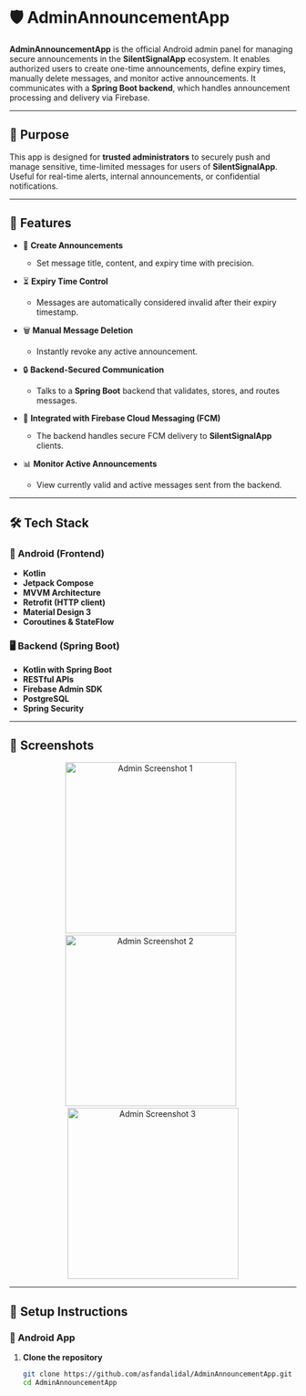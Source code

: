 # 🛡️ AdminAnnouncementApp

**AdminAnnouncementApp** is the official Android admin panel for managing secure announcements in the **SilentSignalApp** ecosystem. It enables authorized users to create one-time announcements, define expiry times, manually delete messages, and monitor active announcements. It communicates with a **Spring Boot backend**, which handles announcement processing and delivery via Firebase.

---

## 🎯 Purpose

This app is designed for **trusted administrators** to securely push and manage sensitive, time-limited messages for users of **SilentSignalApp**. Useful for real-time alerts, internal announcements, or confidential notifications.

---

## 🚀 Features

- 📝 **Create Announcements**
  - Set message title, content, and expiry time with precision.

- ⏳ **Expiry Time Control**
  - Messages are automatically considered invalid after their expiry timestamp.

- 🗑️ **Manual Message Deletion**
  - Instantly revoke any active announcement.

- 🔒 **Backend-Secured Communication**
  - Talks to a **Spring Boot** backend that validates, stores, and routes messages.

- 📡 **Integrated with Firebase Cloud Messaging (FCM)**
  - The backend handles secure FCM delivery to **SilentSignalApp** clients.

- 📊 **Monitor Active Announcements**
  - View currently valid and active messages sent from the backend.

---

## 🛠️ Tech Stack

### 📱 Android (Frontend)
- **Kotlin**
- **Jetpack Compose**
- **MVVM Architecture**
- **Retrofit (HTTP client)**
- **Material Design 3**
- **Coroutines & StateFlow**

### 🖥️ Backend (Spring Boot)
- **Kotlin with Spring Boot**
- **RESTful APIs**
- **Firebase Admin SDK**
- **PostgreSQL**
- **Spring Security**

---

## 📱 Screenshots

<p align="center">
  <img src="https://github.com/user-attachments/assets/41f91deb-6c5d-420c-a922-ad294d8f3d22" width="300" alt="Admin Screenshot 1"/>
  &nbsp;
  <img src="https://github.com/user-attachments/assets/cb2eba6a-fc6e-429c-a616-705603775883" width="300" alt="Admin Screenshot 2"/>
  &nbsp;
  <img src="https://github.com/user-attachments/assets/7ba449f0-3b19-46f3-8743-0f038a84e9db" width="300" alt="Admin Screenshot 3"/>
</p>

---

## 🔧 Setup Instructions

### 🔹 Android App

1. **Clone the repository**
   ```bash
   git clone https://github.com/asfandalidal/AdminAnnouncementApp.git
   cd AdminAnnouncementApp
